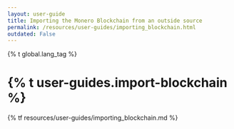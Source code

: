```yaml
---
layout: user-guide
title: Importing the Monero Blockchain from an outside source
permalink: /resources/user-guides/importing_blockchain.html
outdated: False
---
```


{% t global.lang_tag %}
<h1>{% t user-guides.import-blockchain %}</h1>
{% tf resources/user-guides/importing_blockchain.md %}
